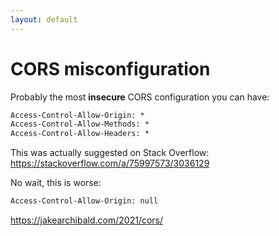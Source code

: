 ```yaml
---
layout: default
---
```

<h1>CORS misconfiguration</h1>

<Transform scale="0.95">

Probably the most **insecure** CORS configuration you can have:

```txt
Access-Control-Allow-Origin: *
Access-Control-Allow-Methods: *
Access-Control-Allow-Headers: *
```

This was actually suggested on Stack Overflow: https://stackoverflow.com/a/75997573/3036129

No wait, this is worse:

```txt
Access-Control-Allow-Origin: null
```

https://jakearchibald.com/2021/cors/

</Transform>

<!--
Here is why `Access-Control-Allow-Origin: null` is worse.
https://portswigger.net/research/exploiting-cors-misconfigurations-for-bitcoins-and-bounties
https://www.shodan.io/search?query=%22Access-Control-Allow-Origin%3A+null%22
-->
